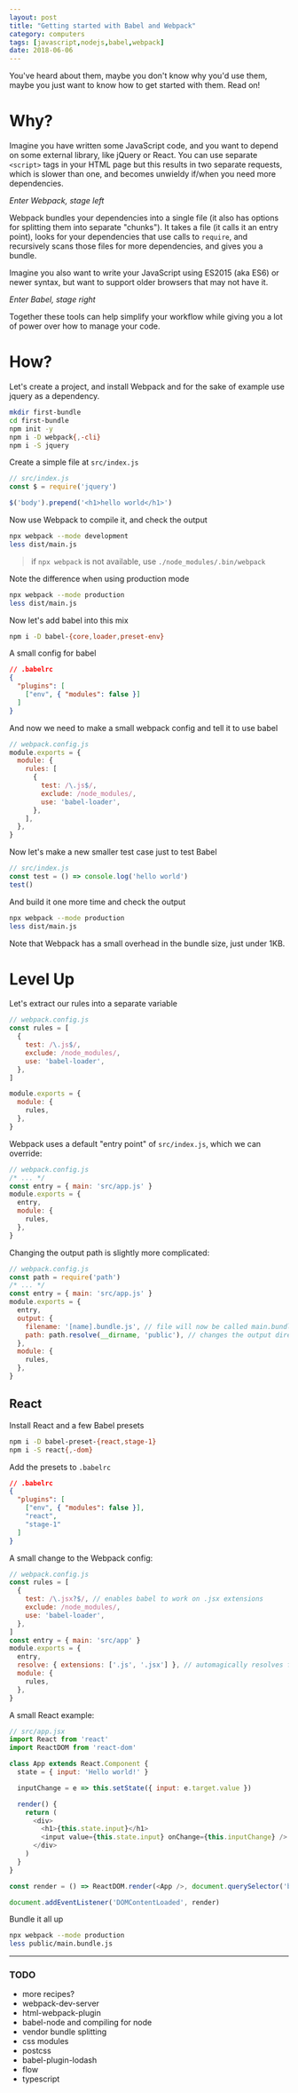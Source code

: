 ```yaml
---
layout: post
title: "Getting started with Babel and Webpack"
category: computers
tags: [javascript,nodejs,babel,webpack]
date: 2018-06-06
---
```


You've heard about them, maybe you don't know why you'd use them, maybe you just want to know how to get started with them. Read on!

# Why?

Imagine you have written some JavaScript code, and you want to depend on some external library, like jQuery or React. You can use separate `<script>` tags in your HTML page but this results in two separate requests, which is slower than one, and becomes unwieldy if/when you need more dependencies.

*Enter Webpack, stage left*

Webpack bundles your dependencies into a single file (it also has options for splitting them into separate "chunks"). It takes a file (it calls it an entry point), looks for your dependencies that use calls to `require`, and recursively scans those files for more dependencies, and gives you a bundle.

Imagine you also want to write your JavaScript using ES2015 (aka ES6) or newer syntax, but want to support older browsers that may not have it.

*Enter Babel, stage right*

Together these tools can help simplify your workflow while giving you a lot of power over how to manage your code.

# How?

Let's create a project, and install Webpack and for the sake of example use jquery as a dependency.

``` bash
mkdir first-bundle
cd first-bundle
npm init -y
npm i -D webpack{,-cli}
npm i -S jquery
```

Create a simple file at `src/index.js`

``` javascript
// src/index.js
const $ = require('jquery')

$('body').prepend('<h1>hello world</h1>')
```

Now use Webpack to compile it, and check the output

``` bash
npx webpack --mode development
less dist/main.js
```

> if `npx webpack` is not available, use `./node_modules/.bin/webpack`

Note the difference when using production mode

``` bash
npx webpack --mode production
less dist/main.js
```

Now let's add babel into this mix

``` bash
npm i -D babel-{core,loader,preset-env}
```

A small config for babel

``` json
// .babelrc
{
  "plugins": [
    ["env", { "modules": false }]
  ]
}
```

And now we need to make a small webpack config and tell it to use babel 

``` javascript
// webpack.config.js
module.exports = {
  module: {
    rules: [
      {
        test: /\.js$/,
        exclude: /node_modules/,
        use: 'babel-loader',
      },
    ],
  },
}
```

Now let's make a new smaller test case just to test Babel

``` javascript
// src/index.js
const test = () => console.log('hello world')
test()
```

And build it one more time and check the output

``` bash
npx webpack --mode production
less dist/main.js
```

Note that Webpack has a small overhead in the bundle size, just under 1KB.

# Level Up

Let's extract our rules into a separate variable

``` javascript
// webpack.config.js
const rules = [
  {
    test: /\.js$/,
    exclude: /node_modules/,
    use: 'babel-loader',
  },
]

module.exports = {
  module: {
    rules,
  },
}
```

Webpack uses a default "entry point" of `src/index.js`, which we can override: 

``` javascript
// webpack.config.js
/* ... */
const entry = { main: 'src/app.js' }
module.exports = {
  entry,
  module: {
    rules,
  },
}
```

Changing the output path is slightly more complicated:

``` javascript
// webpack.config.js
const path = require('path')
/* ... */
const entry = { main: 'src/app.js' }
module.exports = {
  entry,
  output: {
    filename: '[name].bundle.js', // file will now be called main.bundle.js
    path: path.resolve(__dirname, 'public'), // changes the output directory to public
  },
  module: {
    rules,
  },
}
```

## React

Install React and a few Babel presets

``` bash
npm i -D babel-preset-{react,stage-1}
npm i -S react{,-dom}
```

Add the presets to `.babelrc`

``` json
// .babelrc
{
  "plugins": [
    ["env", { "modules": false }],
    "react",
    "stage-1"
  ]
}
```

A small change to the Webpack config:

``` javascript
// webpack.config.js
const rules = [
  {
    test: /\.jsx?$/, // enables babel to work on .jsx extensions
    exclude: /node_modules/,
    use: 'babel-loader',
  },
]
const entry = { main: 'src/app' }
module.exports = {
  entry,
  resolve: { extensions: ['.js', '.jsx'] }, // automagically resolves file extensions
  module: {
    rules,
  },
}
```

A small React example:

``` javascript
// src/app.jsx
import React from 'react'
import ReactDOM from 'react-dom'

class App extends React.Component {
  state = { input: 'Hello world!' }

  inputChange = e => this.setState({ input: e.target.value })

  render() {
    return (
      <div>
        <h1>{this.state.input}</h1>
        <input value={this.state.input} onChange={this.inputChange} />
      </div>
    )
  }
}

const render = () => ReactDOM.render(<App />, document.querySelector('body'))

document.addEventListener('DOMContentLoaded', render)
```

Bundle it all up

``` bash
npx webpack --mode production
less public/main.bundle.js
```

---

### TODO
* more recipes?
* webpack-dev-server
* html-webpack-plugin
* babel-node and compiling for node
* vendor bundle splitting
* css modules
* postcss
* babel-plugin-lodash
* flow
* typescript
